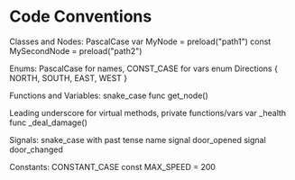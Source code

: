 # Code Conventions

Classes and Nodes: PascalCase
var MyNode = preload("path1")
const MySecondNode = preload("path2")

Enums: PascalCase for names, CONST_CASE for vars
enum Directions { NORTH, SOUTH, EAST, WEST }

Functions and Variables: snake_case
func get_node()

Leading underscore for virtual methods, private functions/vars
var _health
func _deal_damage()

Signals: snake_case with past tense name
signal door_opened
signal door_changed

Constants: CONSTANT_CASE
const MAX_SPEED = 200


